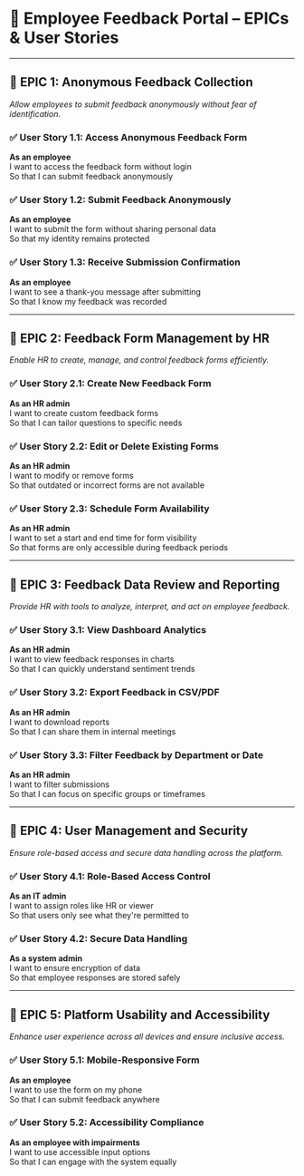 # 📘 Employee Feedback Portal – EPICs & User Stories

---

## 🔷 EPIC 1: Anonymous Feedback Collection  
*Allow employees to submit feedback anonymously without fear of identification.*

### ✅ User Story 1.1: Access Anonymous Feedback Form  
**As an employee**  
I want to access the feedback form without login  
So that I can submit feedback anonymously  

### ✅ User Story 1.2: Submit Feedback Anonymously  
**As an employee**  
I want to submit the form without sharing personal data  
So that my identity remains protected  

### ✅ User Story 1.3: Receive Submission Confirmation  
**As an employee**  
I want to see a thank-you message after submitting  
So that I know my feedback was recorded  

---

## 🔷 EPIC 2: Feedback Form Management by HR  
*Enable HR to create, manage, and control feedback forms efficiently.*

### ✅ User Story 2.1: Create New Feedback Form  
**As an HR admin**  
I want to create custom feedback forms  
So that I can tailor questions to specific needs  

### ✅ User Story 2.2: Edit or Delete Existing Forms  
**As an HR admin**  
I want to modify or remove forms  
So that outdated or incorrect forms are not available  

### ✅ User Story 2.3: Schedule Form Availability  
**As an HR admin**  
I want to set a start and end time for form visibility  
So that forms are only accessible during feedback periods  

---

## 🔷 EPIC 3: Feedback Data Review and Reporting  
*Provide HR with tools to analyze, interpret, and act on employee feedback.*

### ✅ User Story 3.1: View Dashboard Analytics  
**As an HR admin**  
I want to view feedback responses in charts  
So that I can quickly understand sentiment trends  

### ✅ User Story 3.2: Export Feedback in CSV/PDF  
**As an HR admin**  
I want to download reports  
So that I can share them in internal meetings  

### ✅ User Story 3.3: Filter Feedback by Department or Date  
**As an HR admin**  
I want to filter submissions  
So that I can focus on specific groups or timeframes  

---

## 🔷 EPIC 4: User Management and Security  
*Ensure role-based access and secure data handling across the platform.*

### ✅ User Story 4.1: Role-Based Access Control  
**As an IT admin**  
I want to assign roles like HR or viewer  
So that users only see what they're permitted to  

### ✅ User Story 4.2: Secure Data Handling  
**As a system admin**  
I want to ensure encryption of data  
So that employee responses are stored safely  

---

## 🔷 EPIC 5: Platform Usability and Accessibility  
*Enhance user experience across all devices and ensure inclusive access.*

### ✅ User Story 5.1: Mobile-Responsive Form  
**As an employee**  
I want to use the form on my phone  
So that I can submit feedback anywhere  

### ✅ User Story 5.2: Accessibility Compliance  
**As an employee with impairments**  
I want to use accessible input options  
So that I can engage with the system equally  

